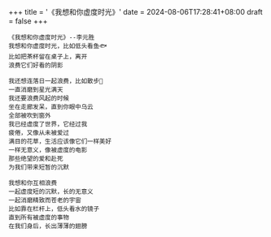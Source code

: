 +++
title = '《我想和你虚度时光》'
date = 2024-08-06T17:28:41+08:00
draft = false
+++

```
《我想和你虚度时光》--李元胜
我想和你虚度时光，比如低头看鱼🐟
比如把茶杯留在桌子上，离开
浪费它们好看的阴影

我还想连落日一起浪费，比如散步🚶
一直消磨到星光满天
我还要浪费风起的时候
坐在走廊发呆，直到你眼中乌云
全部被吹到窗外
我已经虚度了世界，它经过我
疲倦，又像从未被爱过
满目的花草，生活应该像它们一样美好
一样无意义，像被虚度的电影
那些绝望的爱和赴死
为我们带来短暂的沉默

我想和你互相浪费
一起虚度短的沉默，长的无意义
一起消磨精致而苍老的宇宙
比如靠在栏杆上，低头看水的镜子
直到所有被虚度的事物
在我们身后，长出薄薄的翅膀
```
